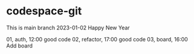 # codespace-git
This is main branch
2023-01-02 Happy New Year

01, auth, 12:00 good code
02, refactor, 17:00 good code
03, board, 16:00 Add board
